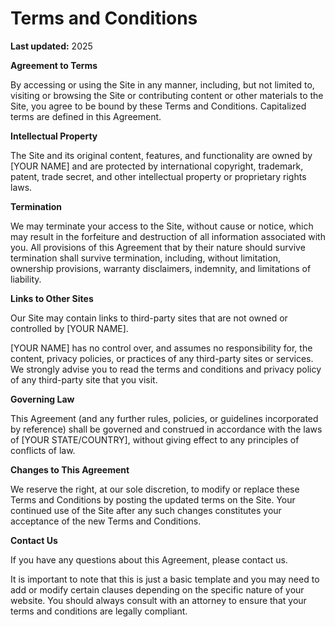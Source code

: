 # Terms and Conditions

**Last updated:** 2025

**Agreement to Terms**

By accessing or using the Site in any manner, including, but not limited to, visiting or browsing the Site or contributing content or other materials to the Site, you agree to be bound by these Terms and Conditions. Capitalized terms are defined in this Agreement.

**Intellectual Property**

The Site and its original content, features, and functionality are owned by [YOUR NAME] and are protected by international copyright, trademark, patent, trade secret, and other intellectual property or proprietary rights laws.

**Termination**

We may terminate your access to the Site, without cause or notice, which may result in the forfeiture and destruction of all information associated with you. All provisions of this Agreement that by their nature should survive termination shall survive termination, including, without limitation, ownership provisions, warranty disclaimers, indemnity, and limitations of liability.

**Links to Other Sites**

Our Site may contain links to third-party sites that are not owned or controlled by [YOUR NAME].

[YOUR NAME] has no control over, and assumes no responsibility for, the content, privacy policies, or practices of any third-party sites or services. We strongly advise you to read the terms and conditions and privacy policy of any third-party site that you visit.

**Governing Law**

This Agreement (and any further rules, policies, or guidelines incorporated by reference) shall be governed and construed in accordance with the laws of [YOUR STATE/COUNTRY], without giving effect to any principles of conflicts of law.

**Changes to This Agreement**

We reserve the right, at our sole discretion, to modify or replace these Terms and Conditions by posting the updated terms on the Site. Your continued use of the Site after any such changes constitutes your acceptance of the new Terms and Conditions.

**Contact Us**

If you have any questions about this Agreement, please contact us.

It is important to note that this is just a basic template and you may need to add or modify certain clauses depending on the specific nature of your website. You should always consult with an attorney to ensure that your terms and conditions are legally compliant.

